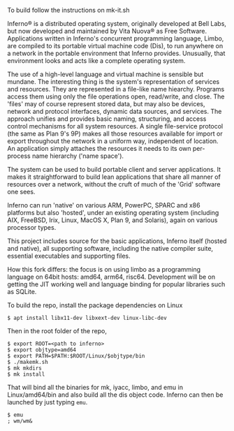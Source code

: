 To build follow the instructions on mk-it.sh

Inferno® is a distributed operating system, originally developed at Bell Labs, but now developed and maintained by Vita Nuova® as Free Software.  Applications written in Inferno's concurrent programming language, Limbo, are compiled to its portable virtual machine code (Dis), to run anywhere on a network in the portable environment that Inferno provides.  Unusually, that environment looks and acts like a complete operating system.

The use of a high-level language and virtual machine is sensible but mundane. The interesting thing is the system's representation of services and resources.  They are represented in a file-like name hiearchy.  Programs access them using only the file operations open, read/write, and close.  The 'files' may of course represent stored data, but may also be devices, network and protocol interfaces, dynamic data sources, and services.  The approach unifies and provides basic naming, structuring, and access control mechanisms for all system resources.  A single file-service protocol (the same as Plan 9's 9P) makes all those resources available for import or export throughout the network in a uniform way, independent of location. An application simply attaches the resources it needs to its own per-process name hierarchy ('name space').

The system can be used to build portable client and server applications. It makes it straightforward to build lean applications that share all manner of resources over a network, without the cruft of much of the 'Grid' software one sees.

Inferno can run 'native' on various ARM, PowerPC, SPARC and x86 platforms but also 'hosted', under an existing operating system (including AIX, FreeBSD, Irix, Linux, MacOS X, Plan 9, and Solaris), again on various processor types.

This project includes source for the basic applications, Inferno itself (hosted and native), all supporting software, including the native compiler suite, essential executables and supporting files.

How this fork differs: the focus is on using limbo as a programming language on 64bit hosts: amd64, arm64, risc64. Development will be on getting the JIT working well and language binding for popular libraries such as SQLite. 

To build the repo, install the package dependencies on Linux
```
$ apt install libx11-dev libxext-dev linux-libc-dev
```

Then in the root folder of the repo,
```
$ export ROOT=<path to inferno>
$ export objtype=amd64
$ export PATH=$PATH:$ROOT/Linux/$objtype/bin
$ ./makemk.sh
$ mk mkdirs
$ mk install
```
That will bind all the binaries for mk, iyacc, limbo, and emu in Linux/amd64/bin and also build all the dis object code. Inferno can then be launched by just typing `emu`.

```
$ emu
; wm/wm&
```

